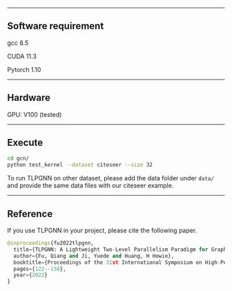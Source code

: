 
---
Software requirement
-----
gcc 8.5

CUDA 11.3

Pytorch 1.10

---
Hardware
------
GPU: V100 (tested)

----
Execute
------
```bash
cd gcn/
python test_kernel --dataset citeseer --size 32
```
To run TLPGNN on other dataset, please add the data folder under `data/` and provide the same data files with our citeseer example.

----
Reference
-------

If you use TLPGNN in your project, please cite the following paper.

```python
@inproceedings{fu2022tlpgnn,
  title={TLPGNN: A Lightweight Two-Level Parallelism Paradigm for Graph Neural Network Computation on GPU},
  author={Fu, Qiang and Ji, Yuede and Huang, H Howie},
  booktitle={Proceedings of the 31st International Symposium on High-Performance Parallel and Distributed Computing},
  pages={122--134},
  year={2022}
}
```